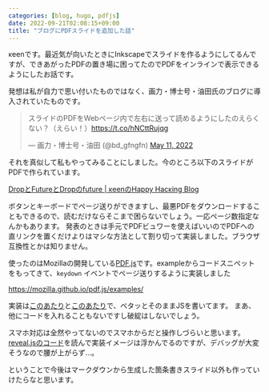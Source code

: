 ```yaml
---
categories: [blog, hugo, pdfjs]
date: 2022-09-21T02:08:15+09:00
title: "ブログにPDFスライドを追加した話"
---
```

κeenです。最近気が向いたときにInkscapeでスライドを作るようにしてるんですが、できあがったPDFの置き場に困ってたのでPDFをインラインで表示できるようにしたお話です。

<!--more-->

発想は私が自力で思い付いたものではなく、画力・博士号・油田氏のブログに導入されていたものです。

<blockquote class="twitter-tweet" data-conversation="none"><p lang="ja" dir="ltr">スライドのPDFをWebページ内で左右に送って読めるようにしたのえらくない？（えらい！）<a href="https://t.co/hNCttRujqg">https://t.co/hNCttRujqg</a></p>&mdash; 画力・博士号・油田 (@bd_gfngfn) <a href="https://twitter.com/bd_gfngfn/status/1524444078116532225?ref_src=twsrc%5Etfw">May 11, 2022</a></blockquote> <script async src="https://platform.twitter.com/widgets.js" charset="utf-8"></script>


それを真似して私もやってみることにしました。今のところ以下のスライドがPDFで作られています。

[DropとFutureとDropのfuture | κeenのHappy Hacκing Blog](/slide/droptofuturetodropnofuture/)

ボタンとキーボードでページ送りができますし、最悪PDFをダウンロードすることもできるので、読むだけならそこまで困らないでしょう。一応ページ数指定なんかもあります。
発表のときは手元でPDFビュワーを使えばいいのでPDFへの直リンクを置くだけよりはマシな方法として割り切って実装しました。ブラウザ互換性とかは知りません。

使ったのはMozillaの開発している[PDF.js](https://mozilla.github.io/pdf.js/)です。exampleからコードスニペットをもってきて、`keydown` イベントでページ送りするように実装しました

https://mozilla.github.io/pdf.js/examples/


実装は[このあたり](https://github.com/KeenS/KeenS.github.io/blob/450521b8626b3483304915751126573dc117c5ef/themes/liquorice-k/layouts/slide/single_pdf.html)と[このあたり](https://github.com/KeenS/KeenS.github.io/blob/450521b8626b3483304915751126573dc117c5ef/themes/liquorice-k/layouts/partials/slide/footer_pdf.html)で、ベタッとそのままJSを書いてます。
まあ、他にコードを入れることもないですし破綻はしないでしょう。

スマホ対応は全然やってないのでスマホからだと操作しづらいと思います。
[reveal.jsのコード](https://github.com/hakimel/reveal.js/blob/master/js/controllers/touch.js)を読んで実装イメージは浮かんでるのですが、デバッグが大変そうなので腰が上がらず…。

ということで今後はマークダウンから生成した箇条書きスライド以外も作っていけたらなと思います。
